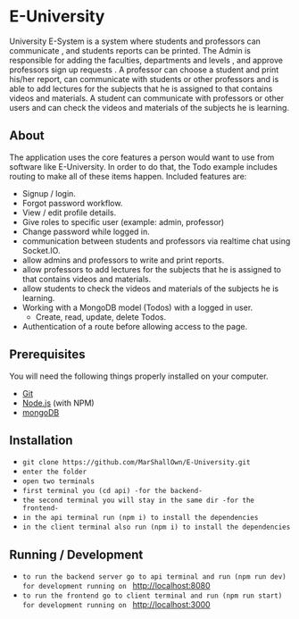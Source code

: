 # E-University

University E-System is a system where students and professors can communicate , and students reports can be printed.
The Admin is responsible for adding the faculties, departments and levels , and
approve professors sign up requests .
A professor can choose a student and print his/her report, can communicate
with students or other professors and is able to add lectures for the subjects that he is assigned to that contains videos and materials.
A student can communicate with professors or other users and can check the videos and materials of the subjects he is learning.

## About
The application uses the core features a person would want to use from software like E-University. In order to do that, the Todo example includes routing to make all of these items happen. Included features are:
* Signup / login.
* Forgot password workflow.
* View / edit profile details.
* Give roles to specific user (example: admin, professor)
* Change password while logged in.
* communication between students and professors via realtime chat using Socket.IO.
* allow admins and professors to write and print reports.
* allow professors to add lectures for the subjects that he is assigned to that contains videos and materials.
* allow students to check the videos and materials of the subjects he is learning.
* Working with a MongoDB model (Todos) with a logged in user.
  * Create, read, update, delete Todos.
* Authentication of a route before allowing access to the page.

## Prerequisites
You will need the following things properly installed on your computer.

* [Git](http://git-scm.com/)
* [Node.js](http://nodejs.org/) (with NPM)
* [mongoDB](https://www.mongodb.com/try/download/community)

## Installation
* `git clone https://github.com/MarShallOwn/E-University.git`
* `enter the folder`
* `open two terminals`
* `first terminal you (cd api) -for the backend-`
* `the second terminal you will stay in the same dir -for the frontend-`
* `in the api terminal run (npm i) to install the dependencies`
* `in the client terminal also run (npm i) to install the dependencies`

## Running / Development
* `to run the backend server go to api terminal and run (npm run dev) for development running on ` [http://localhost:8080](http://localhost:8080)
* `to run the frontend go to client terminal and run (npm run start) for development running on ` [http://localhost:3000](http://localhost:3000)
